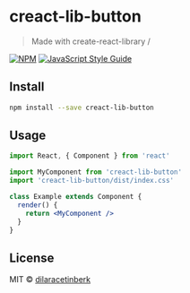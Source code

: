 # creact-lib-button

> Made with create-react-library /

[![NPM](https://img.shields.io/npm/v/creact-lib-button.svg)](https://www.npmjs.com/package/creact-lib-button) [![JavaScript Style Guide](https://img.shields.io/badge/code_style-standard-brightgreen.svg)](https://standardjs.com)

## Install

```bash
npm install --save creact-lib-button
```

## Usage

```jsx
import React, { Component } from 'react'

import MyComponent from 'creact-lib-button'
import 'creact-lib-button/dist/index.css'

class Example extends Component {
  render() {
    return <MyComponent />
  }
}
```

## License

MIT © [dilaracetinberk](https://github.com/dilaracetinberk)
